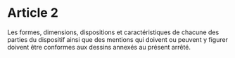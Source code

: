 # Article 2

Les formes, dimensions, dispositions et caractéristiques de chacune des parties du dispositif ainsi que des mentions qui doivent ou peuvent y figurer doivent être conformes aux dessins annexés au présent arrêté.
